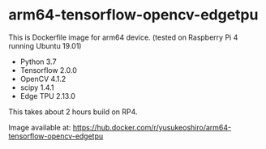 # arm64-tensorflow-opencv-edgetpu

This is Dockerfile image for arm64 device. (tested on Raspberry Pi 4 running Ubuntu 19.01)

- Python 3.7
- Tensorflow 2.0.0
- OpenCV 4.1.2
- scipy 1.4.1
- Edge TPU 2.13.0

This takes about 2 hours build on RP4.

Image available at:
https://hub.docker.com/r/yusukeoshiro/arm64-tensorflow-opencv-edgetpu
